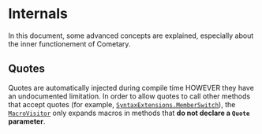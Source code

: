# Internals
In this document, some advanced concepts are explained, especially
about the inner functionement of Cometary.

## Quotes
Quotes are automatically injected during compile time HOWEVER they have an undocumented limitation. In order to allow quotes to call other methods that accept quotes (for example, [`SyntaxExtensions.MemberSwitch`](../src/Cometary/Extensions/SyntaxExtensions.Lib.cs#L137)), the [`MacroVisitor`](../src/Cometary/Macros/MacroVisitor.cs) only expands macros in methods that **do not declare a `Quote` parameter**.